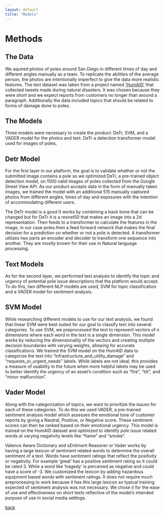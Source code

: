 ```yaml
---
layout: default 
title: "Models"
---
```


# Methods

## The Data
We aquired photos of poles around San Diego in different times of day and different angles manually as a team. To replicate the abilities of the average person, the photos are intentionally imperfect to give the data more realistic features. The text dataset was taken from a project named ['HumAID'](https://crisisnlp.qcri.org/humaid_dataset) that collected tweets made during natural disasters. It was chosen because they were short and we expect reports from customers no longer than around a paragraph. Additionally the data included topics that should be related to forms of damage done to poles. 

## The Models
Three models were necessary to create the product: DeTr, SVM, and a VADER model for the photos and text. DeTr a detection transformer model used for images of poles,

## Detr Model
For the first layer in our platform, the goal is to validate whether or not the submitted image contains a pole so we optimized DeTr, a pre-trained object detection model, on 1500 valid images of poles collected from the Google Street View API. As our product accepts data in the form of manually taken images, we trained the model with an additional 515 manually captured photos from different angles, times of day and exposures with the intention of accommodating different users. 

The DeTr model is a good
It works by combining a back bone that can be changed but for DeTr it is a resnet50 that makes an image into a 2d representation. Then feeds to a transformer to calculate the features in the image, in our case poles.then a feed forward network that makes the final decision for a prediction on whether or not a pole is detected.
A transformer utilizes two parts an encoder and decoder to transform one sequence into another. They are mostly known for their use in Natural language processing.

## Text Models
As for the second layer, we performed text analysis to identify the topic and urgency of potential pole issue descriptions that the platform would accept. To do this, two different NLP models are used, SVM for topic classification and a VADER model for sentiment analysis. 
## SVM Model
While researching different models to use for our text analysis, we found that linear SVM were best suited for our goal to classify text into several categories. To use SVM, we preprocessed the text to represent vectors of n dimensions where each word in the text is a single dimension. This model works by reducing the dimensionality of the vectors and creating multiple decision boundaries with varying weights, allowing for accurate classifications. We trained the SVM model on the HumAID data to categorize the text into “infrastructure_and_utility_damage” and “requests_or_urgent_needs” labels. While labels are not ideal, this provides a measure of usability in the future when more helpful labels may be used to better identify the urgency of an asset’s condition such as “fire”, “tilt”, and “minor malfunction”.   

## Vader Model

Along with the categorization of topics, we want to prioritize the issues for each of these categories. To do this we used VADER,  a pre-trained sentiment analysis model which assesses the emotional tone of customer reports by giving a Neutral, Positive, or Negative score. These sentiment scores can then be ranked based on their emotional urgency. This model is trained on the HumAID dataset and optimized to identify pole issue related words at varying negativity levels like “flame” and “smoke”. 

Valence Aware Dictionary and sEntiment Reasoner or Vader works by having a large lexicon of sentiment related words to determine the overall sentiment of a text. Words have sentiment ratings that reflect the positivity or negativity. For example ‘great’ has a positive sentiment rating so it could be rated 3. While a word like ‘tragedy’ is perceived as negative and could have a score of -3. We customized the lexicon by adding hazardous equipment based words with sentiment ratings. It does not require much preprocessing to work because it has this large lexicon so typical training expected of sentiment analysis was not necessary. We chose it for the ease of use and effectiveness on short texts reflective of the model’s intended purpose of use in social media settings. 



[back](./)

